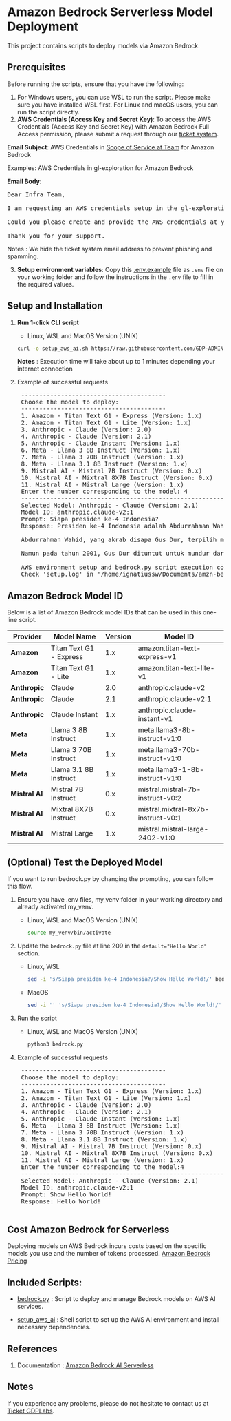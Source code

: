 # Amazon Bedrock Serverless Model Deployment

This project contains scripts to  deploy models via Amazon Bedrock.

## Prerequisites

Before running the scripts, ensure that you have the following:

1. For Windows users, you can use WSL to run the script. Please make sure you have installed WSL first. For Linux and macOS users, you can run the script directly.
2. **AWS Credentials (Access Key and Secret Key)**: To access the AWS Credentials (Access Key and Secret Key) with Amazon Bedrock Full Access permission, please submit a request through our [ticket system](https://docs.google.com/document/d/12TFRlDmOXE0hoB6HZBs_hfdHtXI4ja-oF2bQ71EMUk8/edit?tab=t.0#heading=h.3bryigm0r34y).

**Email Subject**:
AWS Credentials in [Scope of Service at Team](https://docs.google.com/document/d/12TFRlDmOXE0hoB6HZBs_hfdHtXI4ja-oF2bQ71EMUk8/edit?tab=t.0#heading=h.yhcswoyvfkz4) for Amazon Bedrock

Examples: AWS Credentials in gl-exploration for Amazon Bedrock

**Email Body**:
<pre>
Dear Infra Team,

I am requesting an AWS credentials setup in the gl-exploration account for use with Amazon Bedrock. This AWS credentials will enable us to proceed with the necessary configurations and integrations required for our Amazon Bedrock.

Could you please create and provide the AWS credentials at your earliest convenience? Once we have the AWS credentials details, we can move forward with the setup and testing steps.

Thank you for your support.
</pre>

Notes : We hide the ticket system email address to prevent phishing and spamming.

3. **Setup environment variables**: Copy this [.env.example](/aws-ai/.env.example) file as `.env` file on your working folder and follow the instructions in the `.env` file to fill in the required values.

## Setup and Installation

1. **Run 1-click CLI script**

   - Linux, WSL and MacOS Version (UNIX)

   ```bash
   curl -o setup_aws_ai.sh https://raw.githubusercontent.com/GDP-ADMIN/codehub/main/aws-ai/setup_aws_ai.sh && chmod 755 setup_aws_ai.sh && bash setup_aws_ai.sh
   ```
   **Notes** : Execution time will take about up to 1 minutes depending your internet connection

3. Example of successful requests
   <pre>
    ----------------------------------------
    Choose the model to deploy:
    ----------------------------------------
    1. Amazon - Titan Text G1 - Express (Version: 1.x)
    2. Amazon - Titan Text G1 - Lite (Version: 1.x)
    3. Anthropic - Claude (Version: 2.0)
    4. Anthropic - Claude (Version: 2.1)
    5. Anthropic - Claude Instant (Version: 1.x)
    6. Meta - Llama 3 8B Instruct (Version: 1.x)
    7. Meta - Llama 3 70B Instruct (Version: 1.x)
    8. Meta - Llama 3.1 8B Instruct (Version: 1.x)
    9. Mistral AI - Mistral 7B Instruct (Version: 0.x)
    10. Mistral AI - Mixtral 8X7B Instruct (Version: 0.x)
    11. Mistral AI - Mistral Large (Version: 1.x)
    Enter the number corresponding to the model: 4
    ----------------------------------------------------------------
    Selected Model: Anthropic - Claude (Version: 2.1)
    Model ID: anthropic.claude-v2:1
    Prompt: Siapa presiden ke-4 Indonesia?
    Response: Presiden ke-4 Indonesia adalah Abdurrahman Wahid. Beliau menjabat sebagai Presiden Indonesia dari tahun 1999 hingga 2001.
    
    Abdurrahman Wahid, yang akrab disapa Gus Dur, terpilih menjadi Presiden menggantikan BJ Habibie setelah pemilihan umum tahun 1999. Gus Dur merupakan tokoh penting dari organisasi Islam terbesar di Indonesia, Nahdlatul Ulama.
    
    Namun pada tahun 2001, Gus Dur dituntut untuk mundur dari jabatannya karena beberapa kontroversi dan tuduhan korupsi serta ketidakmampuannya mengendalikan krisis politik dan ekonomi yang terjadi saat itu. Jabatan pres
    
    AWS environment setup and bedrock.py script execution complete.
    Check 'setup.log' in '/home/ignatiussw/Documents/amzn-bedrock-tes/igncodehub' for detailed logs.
   </pre>
       
## Amazon Bedrock Model ID

Below is a list of Amazon Bedrock model IDs that can be used in this one-line script.

| Provider        | Model Name                    | Version | Model ID                                  |
|-----------------|-------------------------------|---------|-------------------------------------------|
| **Amazon**      | Titan Text G1 - Express       | 1.x     | amazon.titan-text-express-v1              |
| **Amazon**      | Titan Text G1 - Lite          | 1.x     | amazon.titan-text-lite-v1                 |
| **Anthropic**   | Claude                        | 2.0     | anthropic.claude-v2                       |
| **Anthropic**   | Claude                        | 2.1     | anthropic.claude-v2:1                     |
| **Anthropic**   | Claude Instant                | 1.x     | anthropic.claude-instant-v1               |
| **Meta**        | Llama 3 8B Instruct           | 1.x     | meta.llama3-8b-instruct-v1:0              |
| **Meta**        | Llama 3 70B Instruct          | 1.x     | meta.llama3-70b-instruct-v1:0             |
| **Meta**        | Llama 3.1 8B Instruct         | 1.x     | meta.llama3-1-8b-instruct-v1:0            |
| **Mistral AI**  | Mistral 7B Instruct           | 0.x     | mistral.mistral-7b-instruct-v0:2          |
| **Mistral AI**  | Mixtral 8X7B Instruct         | 0.x     | mistral.mixtral-8x7b-instruct-v0:1        |
| **Mistral AI**  | Mistral Large                 | 1.x     | mistral.mistral-large-2402-v1:0           |

## (Optional) Test the Deployed Model

If you want to run bedrock.py by changing the prompting, you can follow this flow.

1. Ensure you have .env files, my_venv folder in your working directory and already activated my_venv.

   - Linux, WSL and MacOS Version (UNIX)

     ```bash
     source my_venv/bin/activate
     ```
2. Update the `bedrock.py` file at line 209 in the `default="Hello World"` section.
   - Linux, WSL
     ```bash
     sed -i 's/Siapa presiden ke-4 Indonesia?/Show Hello World!/' bedrock.py
     ```
   - MacOS
     ```bash
     sed -i '' 's/Siapa presiden ke-4 Indonesia?/Show Hello World!/' bedrock.py
     ```
2. Run the script

   - Linux, WSL and MacOS Version (UNIX)
     ```bash
     python3 bedrock.py
     ```

3. Example of successful requests
    <pre>
    ----------------------------------------
    Choose the model to deploy:
    ----------------------------------------
    1. Amazon - Titan Text G1 - Express (Version: 1.x)
    2. Amazon - Titan Text G1 - Lite (Version: 1.x)
    3. Anthropic - Claude (Version: 2.0)
    4. Anthropic - Claude (Version: 2.1)
    5. Anthropic - Claude Instant (Version: 1.x)
    6. Meta - Llama 3 8B Instruct (Version: 1.x)
    7. Meta - Llama 3 70B Instruct (Version: 1.x)
    8. Meta - Llama 3.1 8B Instruct (Version: 1.x)
    9. Mistral AI - Mistral 7B Instruct (Version: 0.x)
    10. Mistral AI - Mixtral 8X7B Instruct (Version: 0.x)
    11. Mistral AI - Mistral Large (Version: 1.x)
    Enter the number corresponding to the model:4
    ----------------------------------------------------------------
    Selected Model: Anthropic - Claude (Version: 2.1)
    Model ID: anthropic.claude-v2:1
    Prompt: Show Hello World!
    Response: Hello World!
    </pre>


## Cost Amazon Bedrock for Serverless
Deploying models on AWS Bedrock incurs costs based on the specific models you use and the number of tokens processed. 
[Amazon Bedrock Pricing](https://aws.amazon.com/bedrock/pricing/)

## Included Scripts:

- [bedrock.py](bedrock.py) : Script to deploy and manage Bedrock models on AWS AI services. 

- [setup_aws_ai](setup_aws_ai.sh) : Shell script to set up the AWS AI environment and install necessary dependencies. 

## References

1. Documentation : [Amazon Bedrock AI Serverless](https://docs.google.com/document/d/12TFRlDmOXE0hoB6HZBs_hfdHtXI4ja-oF2bQ71EMUk8/edit?usp=sharing)

## Notes

If you experience any problems, please do not hesitate to contact us at [Ticket GDPLabs](https://docs.google.com/document/d/12TFRlDmOXE0hoB6HZBs_hfdHtXI4ja-oF2bQ71EMUk8/edit?tab=t.0#heading=h.3bryigm0r34y).
